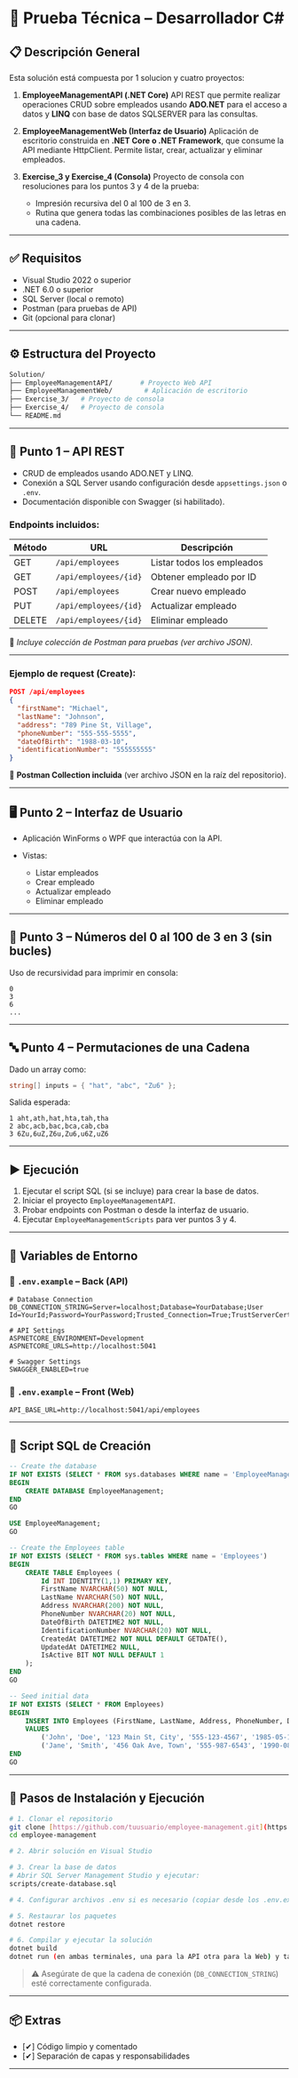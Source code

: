 # 🧪 Prueba Técnica – Desarrollador C\#

## 📋 Descripción General

Esta solución está compuesta por 1 solucion y cuatro proyectos:

1. **EmployeeManagementAPI (.NET Core)**
   API REST que permite realizar operaciones CRUD sobre empleados usando **ADO.NET** para el acceso a datos y **LINQ** con base de datos SQLSERVER para las consultas.

2. **EmployeeManagementWeb (Interfaz de Usuario)**
   Aplicación de escritorio construida en **.NET Core o .NET Framework**, que consume la API mediante HttpClient. Permite listar, crear, actualizar y eliminar empleados.

3. **Exercise_3 y Exercise_4  (Consola)**
   Proyecto de consola con resoluciones para los puntos 3 y 4 de la prueba:

   * Impresión recursiva del 0 al 100 de 3 en 3.
   * Rutina que genera todas las combinaciones posibles de las letras en una cadena.

---

## ✅ Requisitos

* Visual Studio 2022 o superior
* .NET 6.0 o superior
* SQL Server (local o remoto)
* Postman (para pruebas de API)
* Git (opcional para clonar)

---

## ⚙️ Estructura del Proyecto

```bash
Solution/
├── EmployeeManagementAPI/       # Proyecto Web API
├── EmployeeManagementWeb/        # Aplicación de escritorio
├── Exercise_3/   # Proyecto de consola
├── Exercise_4/   # Proyecto de consola
└── README.md
```

---

## 🧱 Punto 1 – API REST

* CRUD de empleados usando ADO.NET y LINQ.
* Conexión a SQL Server usando configuración desde `appsettings.json` o `.env`.
* Documentación disponible con Swagger (si habilitado).

### Endpoints incluidos:

| Método | URL                   | Descripción                |
| ------ | --------------------- | -------------------------- |
| GET    | `/api/employees`      | Listar todos los empleados |
| GET    | `/api/employees/{id}` | Obtener empleado por ID    |
| POST   | `/api/employees`      | Crear nuevo empleado       |
| PUT    | `/api/employees/{id}` | Actualizar empleado        |
| DELETE | `/api/employees/{id}` | Eliminar empleado          |

📄 *Incluye colección de Postman para pruebas (ver archivo JSON).*

---

### Ejemplo de request (Create):

```json
POST /api/employees
{
  "firstName": "Michael",
  "lastName": "Johnson",
  "address": "789 Pine St, Village",
  "phoneNumber": "555-555-5555",
  "dateOfBirth": "1988-03-10",
  "identificationNumber": "555555555"
}
```

🧪 **Postman Collection incluida** (ver archivo JSON en la raíz del repositorio).

---

## 🖥️ Punto 2 – Interfaz de Usuario

* Aplicación WinForms o WPF que interactúa con la API.
* Vistas:

  * Listar empleados
  * Crear empleado
  * Actualizar empleado
  * Eliminar empleado

---

## 🔢 Punto 3 – Números del 0 al 100 de 3 en 3 (sin bucles)

Uso de recursividad para imprimir en consola:

```
0
3
6
...
```

---

## 🔤 Punto 4 – Permutaciones de una Cadena

Dado un array como:

```csharp
string[] inputs = { "hat", "abc", "Zu6" };
```

Salida esperada:

```
1 aht,ath,hat,hta,tah,tha
2 abc,acb,bac,bca,cab,cba
3 6Zu,6uZ,Z6u,Zu6,u6Z,uZ6
```

---

## ▶️ Ejecución

1. Ejecutar el script SQL (si se incluye) para crear la base de datos.
2. Iniciar el proyecto `EmployeeManagementAPI`.
3. Probar endpoints con Postman o desde la interfaz de usuario.
4. Ejecutar `EmployeeManagementScripts` para ver puntos 3 y 4.

---

## 🔧 Variables de Entorno

### 📁 `.env.example` – Back (API)

```env
# Database Connection
DB_CONNECTION_STRING=Server=localhost;Database=YourDatabase;User Id=YourId;Password=YourPassword;Trusted_Connection=True;TrustServerCertificate=True;

# API Settings
ASPNETCORE_ENVIRONMENT=Development
ASPNETCORE_URLS=http://localhost:5041

# Swagger Settings
SWAGGER_ENABLED=true
```

### 📁 `.env.example` – Front (Web)

```env
API_BASE_URL=http://localhost:5041/api/employees
```

---

## 💾 Script SQL de Creación

```sql
-- Create the database
IF NOT EXISTS (SELECT * FROM sys.databases WHERE name = 'EmployeeManagement')
BEGIN
    CREATE DATABASE EmployeeManagement;
END
GO

USE EmployeeManagement;
GO

-- Create the Employees table
IF NOT EXISTS (SELECT * FROM sys.tables WHERE name = 'Employees')
BEGIN
    CREATE TABLE Employees (
        Id INT IDENTITY(1,1) PRIMARY KEY,
        FirstName NVARCHAR(50) NOT NULL,
        LastName NVARCHAR(50) NOT NULL,
        Address NVARCHAR(200) NOT NULL,
        PhoneNumber NVARCHAR(20) NOT NULL,
        DateOfBirth DATETIME2 NOT NULL,
        IdentificationNumber NVARCHAR(20) NOT NULL,
        CreatedAt DATETIME2 NOT NULL DEFAULT GETDATE(),
        UpdatedAt DATETIME2 NULL,
        IsActive BIT NOT NULL DEFAULT 1
    );
END
GO

-- Seed initial data
IF NOT EXISTS (SELECT * FROM Employees)
BEGIN
    INSERT INTO Employees (FirstName, LastName, Address, PhoneNumber, DateOfBirth, IdentificationNumber, CreatedAt, IsActive)
    VALUES 
        ('John', 'Doe', '123 Main St, City', '555-123-4567', '1985-05-15', '123456789', GETDATE(), 1),
        ('Jane', 'Smith', '456 Oak Ave, Town', '555-987-6543', '1990-08-22', '987654321', GETDATE(), 1);
END
GO
```

---

## 🚀 Pasos de Instalación y Ejecución

```bash
# 1. Clonar el repositorio
git clone [https://github.com/tuusuario/employee-management.git](https://github.com/EdgarC97/EmployeeManagementTest)
cd employee-management

# 2. Abrir solución en Visual Studio

# 3. Crear la base de datos
# Abrir SQL Server Management Studio y ejecutar:
scripts/create-database.sql

# 4. Configurar archivos .env si es necesario (copiar desde los .env.example)

# 5. Restaurar los paquetes
dotnet restore

# 6. Compilar y ejecutar la solución
dotnet build
dotnet run (en ambas terminales, una para la API otra para la Web) y tambien moverse dentro de los proyectos para los ejercicios 3 y 4
```

> ⚠️ Asegúrate de que la cadena de conexión (`DB_CONNECTION_STRING`) esté correctamente configurada.

---


## 📦 Extras

* \[✔] Código limpio y comentado
* \[✔] Separación de capas y responsabilidades

---
